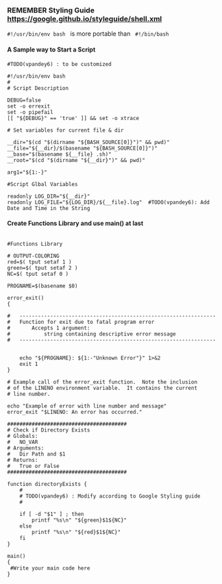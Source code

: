 ### REMEMBER Styling Guide https://google.github.io/styleguide/shell.xml

```#!/usr/bin/env bash ``` is more portable than ``` #!/bin/bash```

#### A Sample way to Start a Script

```
#TODO(vpandey6) : to be customized  

#!/usr/bin/env bash
#
# Script Description

DEBUG=false
set -o errexit
set -o pipefail
[[ "${DEBUG}" == 'true' ]] && set -o xtrace

# Set variables for current file & dir

__dir="$(cd "$(dirname "${BASH_SOURCE[0]}")" && pwd)"
__file="${__dir}/$(basename "${BASH_SOURCE[0]}")"
__base="$(basename ${__file} .sh)"
__root="$(cd "$(dirname "${__dir}")" && pwd)" 

arg1="${1:-}"

#Script Glbal Variables

readonly LOG_DIR="${__dir}"
readonly LOG_FILE="${LOG_DIR}/${__file}.log"  #TODO(vpandey6): Add Date and Time in the String

```
#### Create Functions Library and use main() at last

```

#Functions Library

# OUTPUT-COLORING
red=$( tput setaf 1 )
green=$( tput setaf 2 )
NC=$( tput setaf 0 ) 

PROGNAME=$(basename $0)

error_exit()
{

#	----------------------------------------------------------------
#	Function for exit due to fatal program error
#		Accepts 1 argument:
#			string containing descriptive error message
#	----------------------------------------------------------------


	echo "${PROGNAME}: ${1:-"Unknown Error"}" 1>&2
	exit 1
}

# Example call of the error_exit function.  Note the inclusion
# of the LINENO environment variable.  It contains the current
# line number.

echo "Example of error with line number and message"
error_exit "$LINENO: An error has occurred."

#######################################
# Check if Directory Exists
# Globals:
#   NO_VAR
# Arguments:
#   Dir Path and $1
# Returns:
#   True or False
#######################################

function directoryExists {
    #
    # TODO(vpandey6) : Modify according to Google Styling guide
    #
    
    if [ -d "$1" ] ; then
        printf "%s\n" "${green}$1${NC}"
    else
        printf "%s\n" "${red}$1${NC}"
    fi
}

main()
{
 #Write your main code here
}

```


